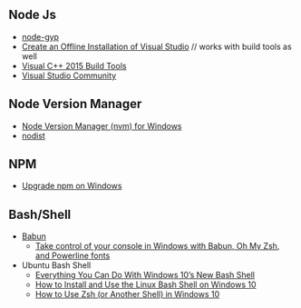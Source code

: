 ## Node Js
- [node-gyp](https://github.com/nodejs/node-gyp)
- [Create an Offline Installation of Visual Studio](https://msdn.microsoft.com/en-us/library/mt706497.aspx) // works with build tools as well
- [Visual C++ 2015 Build Tools](http://landinghub.visualstudio.com/visual-cpp-build-tools)
- [Visual Studio Community](https://www.visualstudio.com/vs/community/)


## Node Version Manager
- [Node Version Manager (nvm) for Windows](https://github.com/coreybutler/nvm-windows)
- [nodist](https://github.com/marcelklehr/nodist)


## NPM
- [Upgrade npm on Windows](https://github.com/felixrieseberg/npm-windows-upgrade)


## Bash/Shell
- [Babun](http://babun.github.io)
  - [Take control of your console in Windows with Babun, Oh My Zsh, and Powerline fonts](https://www.sorendam.com/take-control-of-your-console-in-windows-with-babun-oh-my-zsh-and-powerline-fonts/)
- Ubuntu Bash Shell
  - [Everything You Can Do With Windows 10’s New Bash Shell](http://www.howtogeek.com/265900/everything-you-can-do-with-windows-10s-new-bash-shell/)
  - [How to Install and Use the Linux Bash Shell on Windows 10](http://www.howtogeek.com/249966/how-to-install-and-use-the-linux-bash-shell-on-windows-10/)
  - [How to Use Zsh (or Another Shell) in Windows 10](http://www.howtogeek.com/258518/how-to-use-zsh-or-another-shell-in-windows-10/)
